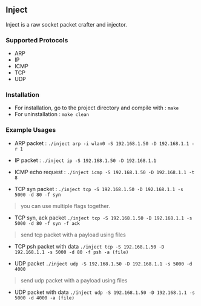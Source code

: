 Inject
---

Inject is a raw socket packet crafter and injector.

### Supported Protocols
- ARP
- IP
- ICMP
- TCP
- UDP

### Installation
* For installation, go to the project directory and compile with : 
    `make`
* For uninstallation : 
    `make clean`

### Example Usages
* ARP packet :
    `./inject arp -i wlan0 -S 192.168.1.50 -D 192.168.1.1 -r 1`

* IP packet :
    `./inject ip -S 192.168.1.50 -D 192.168.1.1`

* ICMP echo request :
    `./inject icmp -S 192.168.1.50 -D 192.168.1.1 -t 8`

* TCP syn packet :
     `./inject tcp -S 192.168.1.50 -D 192.168.1.1 -s 5000 -d 80 -f syn`

> you can use multiple flags together.
* TCP syn, ack packet
     `./inject tcp -S 192.168.1.50 -D 192.168.1.1 -s 5000 -d 80 -f syn -f ack`

> send tcp packet with a payload using files
* TCP psh packet with data
     `./inject tcp -S 192.168.1.50 -D 192.168.1.1 -s 5000 -d 80 -f psh -a (file)`

* UDP packet
     `./inject udp -S 192.168.1.50 -D 192.168.1.1 -s 5000 -d 4000`

> send udp packet with a payload using files
* UDP packet with data
     `./inject udp -S 192.168.1.50 -D 192.168.1.1 -s 5000 -d 4000 -a (file)`
